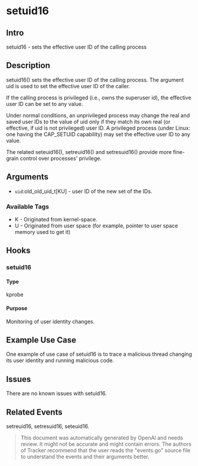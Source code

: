 
# setuid16

## Intro
setuid16 - sets the effective user ID of the calling process

## Description
setuid16() sets the effective user ID of the calling process. The argument uid is used to set the  effective user ID of the caller.

If the calling process is privileged (i.e., owns the superuser id), the effective user ID can be set to any value.

Under normal conditions, an unprivileged process may change the real and saved user IDs to the value of uid only if they match its own real (or effective, if uid is not privileged) user ID. A privileged process (under Linux: one having the CAP_SETUID capability) may set the effective user ID to any value.

The related seteuid16(), setreuid16() and setresuid16() provide more fine-grain control over processes' privilege.

## Arguments
* `uid`:old_old_uid_t[KU] - user ID of the new set of the IDs.

### Available Tags
* K - Originated from kernel-space.
* U - Originated from user space (for example, pointer to user space memory used to get it)

## Hooks
### setuid16
#### Type
kprobe
#### Purpose
Monitoring of user identity changes.

## Example Use Case
One example of use case of setuid16 is to trace a malicious thread changing its user identity and running malicious code.

## Issues
There are no known issues with setuid16.

## Related Events
setreuid16, setresuid16, seteuid16.

> This document was automatically generated by OpenAI and needs review. It might
> not be accurate and might contain errors. The authors of Tracker recommend that
> the user reads the "events.go" source file to understand the events and their
> arguments better.
